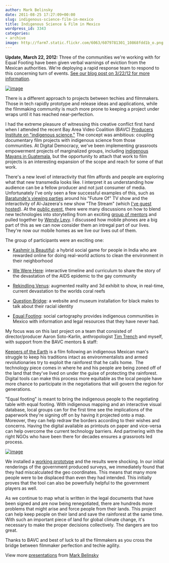 ```yaml
---
author: Mark Belinsky
date: 2011-08-25 17:27:09+00:00
slug: indigenous-science-film-in-mexico
title: Indigenous Science & Film in Mexico
wordpress_id: 3343
categories:
- archive
image: http://farm7.static.flickr.com/6063/6079781301_10868fdd1b_o.png
---
```


**Update, March 22, 2012:** Three of the communities we're working with for Equal Footing have been given verbal warnings of eviction from the Mexican authorities. We're deploying a rapid response team to respond to this concerning turn of events. [See our blog post on 3/22/12 for more information](http://digital-democracy.org/2012/03/22/urgent-action-to-prevent-forced-evictions/).

[![image](http://farm7.static.flickr.com/6063/6079781301_10868fdd1b_o.png)](https://secure.flickr.com/photos/digitaldemocracy/6079681727/in/set-72157627516373580/)

There is a different approach to projects between techies and filmmakers. Those in tech rapidly prototype and release ideas and applications, while the filmmaking community is much more prone to keeping a project under wraps until it has reached near-perfection.

I had the extreme pleasure of witnessing this creative conflict first hand when I attended the recent Bay Area Video Coalition (BAVC) [Producers Institute on "indigenous science."](http://www.bavc.org/indigenous-science) The concept was ambitious: coupling documentary film projects with indigenous science from those communities. At Digital Democracy, we've been implementing grassroots empowerment projects of marginalized groups, including [indigenous Mayans in Guatemala](http://digital-democracy.org/2010/05/05/introducing-project-einstein-guatemala/), but the opportunity to attach that work to film projects is an interesting expansion of the scope and reach for some of that work.

There's a new level of interactivity that film affords and people are exploring what that new transmedia looks like. I interpret it as understanding how audience can be a fellow producer and not just consumer of media. Unfortunately I've only seen a few successful examples of this, such as [Baratunde's viewing parties](http://www.baratunde.com/blog/2009/8/5/baratunde-thurston-correspondent-of-the-future-says-the-futu.html) around his "Future Of" TV show and the interactivity of Al-Jazeera's new show "The Stream" (which [I've guest hosted](http://stream.aljazeera.com/episode/episode-2491)). At the [public event](http://www.tribecafilminstitute.org/blog/108194269.html), there were many discussions on how to blend new technologies into storytelling from an exciting [group of mentors](http://bavc.org/meet-your-mentors) and pulled together by [Wendy Levy](https://twitter.com/#!/twendywendy). I discussed how mobile phones are a big part of this as we can now consider them an intregal part of our lives. They're now our mobile homes as we live our lives out of them.

The group of participants were an exciting one:



	
  * [Kashmir is Beautiful](http://www.valleyofsaints.com/%20): a hybrid social game for people in India who are rewarded online for doing real-world actions to clean the environment in their neighborhood

	
  * [We Were Here](http://wewereherefilm.com/): interactive timeline and curriculum to share the story of the devastation of the AIDS epidemic to the gay community

	
  * [Rekindling Venus](http://rekindlingvenus.com/%20): augmented reality and 3d exhibit to show, in real-time, current devastation to the worlds coral reefs

	
  * [Question Bridge](http://questionbridge.com/): a website and museum installation for black males to talk about their racial identity

	
  * [Equal Footing](http://keepersoftheearthfilm.com/): social cartography provides indigenous communities in Mexico with information and legal resources that they have never had.


My focus was on this last project on a team that consisted of director/producer Aaron Soto-Karlin, anthropologist [Tim Trench](http://vimeo.com/17308543) and myself, with support from the BAVC mentors & staff:

[Keepers of the Earth](http://keepersoftheearthfilm.com/) is a film following an indigenous Mexican man's struggle to keep his traditions intact as environmentalists and armed revolutionaries try to exploit the rainforest that he calls home.  The technology piece comes in where he and his people are being zoned off of the land that they've lived on under the guise of protecting the rainforest. Digital tools can make this process more equitable as the local people have more chance to participate in the negotiations that will govern the region for generations.

"Equal footing" is meant to bring the indigenous people to the negotiating table with equal footing. With indigenous mapping and an interactive visual database, local groups can for the first time see the implications of the paperwork they're signing off on by having it projected onto a map. Moreover, they can help redraw the borders according to their wishes and concerns. Having the digital available as printouts on paper and vice-versa can help overcome the current technology barriers. And partnering with the right NGOs who have been there for decades ensures a grassroots led process.

[![image](http://farm7.static.flickr.com/6071/6079681245_0a08c39b44.jpg)](https://secure.flickr.com/photos/digitaldemocracy/sets/72157627516373580/with/6079681245/)

We installed a [working prototype](http://keepersoftheearthfilm.com/equal-footing/) and the results were shocking. In our initial renderings of the government produced surveys, we immediately found that they had miscalculated the geo coordinates. This means that many more people were to be displaced than even they had intended. This initially proves that the tool can also be powerfully helpful to the government players as well.

As we continue to map what is written in the legal documents that have been signed and are now being renegotiated, there are hundreds more problems that might arise and force people from their lands. This project can help keep people on their land and save the rainforest at the same time. With such an important piece of land for global climate change, it's necessary to make the proper decisions collectively. The dangers are too great.

Thanks to BAVC and best of luck to all the filmmakers as you cross the bridge between filmmaker perfection and techie agility.



View more [presentations](http://www.slideshare.net/) from [Mark Belinsky](http://www.slideshare.net/mbelinsky)
